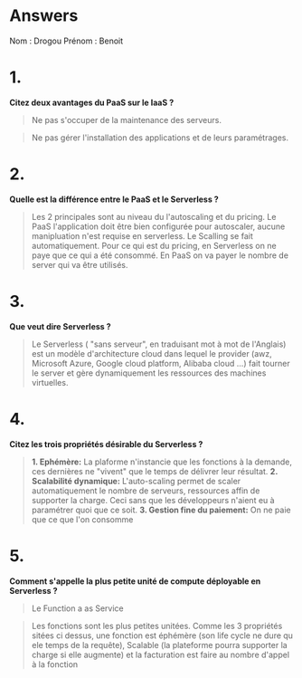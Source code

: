 # Answers

Nom : Drogou
Prénom : Benoit

# 1.
**Citez deux avantages du PaaS sur le IaaS ?**
> Ne pas s'occuper de la maintenance des serveurs.

> Ne pas gérer l'installation des applications et de leurs paramétrages.

# 2.
**Quelle est la différence entre le PaaS et le Serverless ?**
> Les 2 principales sont au niveau du l'autoscaling et du pricing. Le PaaS l'application doit être bien configurée pour autoscaler, aucune manipluation n'est requise en serverless. Le Scalling se fait automatiquement.
Pour ce qui est du pricing, en Serverless on ne paye que ce qui a été consommé. En PaaS on va payer le nombre de server qui va être utilisés. 

# 3.
**Que veut dire Serverless ?**
> Le Serverless ( "sans serveur", en traduisant mot à mot de l'Anglais) est un modèle d'architecture cloud dans lequel le provider (awz, Microsoft Azure, Google cloud platform, Alibaba cloud ...) fait tourner le server et gère dynamiquement les ressources des machines virtuelles. 

# 4.
**Citez les trois propriétés désirable du Serverless ?**
> **1. Ephémère:** La plaforme n'instancie que les fonctions à la demande, ces dernières ne "vivent" que le temps de délivrer leur résultat.
> **2. Scalabilité dynamique:** L'auto-scaling permet de scaler automatiquement le nombre de serveurs, ressources affin de supporter la charge. Ceci sans que les développeurs n'aient eu à paramétrer quoi que ce soit.
> **3. Gestion fine du paiement:** On ne paie que ce que l'on consomme 

# 5.
**Comment s'appelle la plus petite unité de compute déployable en Serverless ?**
> Le Function a as Service

> Les fonctions sont les plus petites unitées. Comme les 3 propriétés sitées ci dessus, une fonction est éphémère (son life cycle ne dure qu ele temps de la requête), Scalable (la plateforme pourra supporter la charge si elle augmente) et la facturation est faire au nombre d'appel à la fonction
